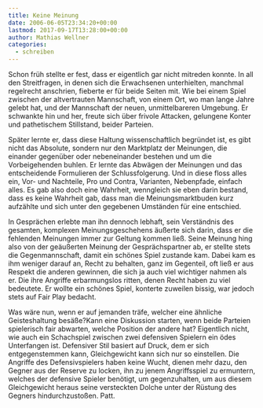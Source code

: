 ```yaml
---
title: Keine Meinung
date: 2006-06-05T23:34:20+00:00
lastmod: 2017-09-17T13:28:00+00:00
author: Mathias Wellner
categories:
  - schreiben
---
```

Schon früh stellte er fest, dass er eigentlich gar nicht mitreden konnte. In all den Streitfragen, in denen sich die Erwachsenen unterhielten, manchmal regelrecht anschrien, fieberte er für beide Seiten mit. Wie bei einem Spiel zwischen der altvertrauten Mannschaft, von einem Ort, wo man lange Jahre gelebt hat, und der Mannschaft der neuen, unmittelbareren Umgebung. Er schwankte hin und her, freute sich über frivole Attacken, gelungene Konter und pathetischem Stillstand, beider Parteien. 

Später lernte er, dass diese Haltung wissenschaftlich begründet ist, es gibt nicht das Absolute, sondern nur den Marktplatz der Meinungen, die einander gegenüber oder nebeneinander bestehen und um die Vorbeigehenden buhlen. Er lernte das Abwägen der Meinungen und das entscheidende Formulieren der Schlussfolgerung. Und in diese floss alles ein, Vor- und Nachteile, Pro und Contra, Varianten, Nebenpfade, einfach alles. Es gab also doch eine Wahrheit, wenngleich sie eben darin bestand, dass es keine Wahrheit gab, dass man die Meinungsmarktbuden kurz aufzählte und sich unter den gegebenen Umständen für eine entschied. 

In Gesprächen erlebte man ihn dennoch lebhaft, sein Verständnis des gesamten, komplexen Meinungsgeschehens äußerte sich darin, dass er die fehlenden Meinungen immer zur Geltung kommen ließ. Seine Meinung hing also von der geäußerten Meinung der Gesprächspartner ab, er stellte stets die Gegenmannschaft, damit ein schönes Spiel zustande kam. Dabei kam es ihm weniger darauf an, Recht zu behalten, ganz im Gegenteil, oft ließ er aus Respekt die anderen gewinnen, die sich ja auch viel wichtiger nahmen als er. Die ihre Angriffe erbarmungslos ritten, denen Recht haben zu viel bedeutete. Er wollte ein schönes Spiel, konterte zuweilen bissig, war jedoch stets auf Fair Play bedacht. 

Was wäre nun, wenn er auf jemanden träfe, welcher eine ähnliche Geisteshaltung besäße?Kann eine Diskussion starten, wenn beide Parteien spielerisch fair abwarten, welche Position der andere hat? Eigentlich nicht, wie auch ein Schachspiel zwischen zwei defensiven Spielern ein ödes Unterfangen ist. Defensiver Stil basiert auf Druck, dem er sich entgegenstemmen kann, Gleichgewicht kann sich nur so einstellen. Die Angriffe des Defensivspielers haben keine Wucht, dienen mehr dazu, den Gegner aus der Reserve zu locken, ihn zu jenem Angriffsspiel zu ermuntern, welches der defensive Spieler benötigt, um gegenzuhalten, um aus diesem Gleichgewicht heraus seine versteckten Dolche unter der Rüstung des Gegners hindurchzustoßen. Patt.